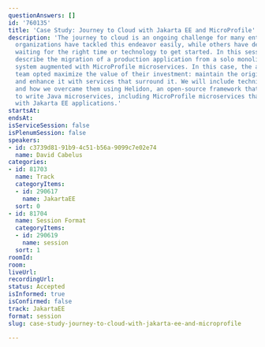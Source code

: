 ```yaml
---
questionAnswers: []
id: '760135'
title: 'Case Study: Journey to Cloud with Jakarta EE and MicroProfile'
description: 'The journey to cloud is an ongoing challenge for many enterprises. Some
  organizations have tackled this endeavor easily, while others have delayed the process,
  waiting for the right time or technology to get started. In this session, we will
  describe the migration of a production application from a solo monolith to an application
  system augmented with MicroProfile microservices. In this case, the application
  team opted maximize the value of their investment: maintain the original application
  and enhance it with services that surround it. We will include technical challenges
  and how we overcame them using Helidon, an open-source framework that makes it easy
  to write Java microservices, including MicroProfile microservices that easily integrate
  with Jakarta EE applications.'
startsAt:
endsAt:
isServiceSession: false
isPlenumSession: false
speakers:
- id: c3739d81-91b9-4c51-b56a-9099c7e02e74
  name: David Cabelus
categories:
- id: 81703
  name: Track
  categoryItems:
  - id: 290617
    name: JakartaEE
  sort: 0
- id: 81704
  name: Session Format
  categoryItems:
  - id: 290619
    name: session
  sort: 1
roomId:
room:
liveUrl:
recordingUrl:
status: Accepted
isInformed: true
isConfirmed: false
track: JakartaEE
format: session
slug: case-study-journey-to-cloud-with-jakarta-ee-and-microprofile

---
```

